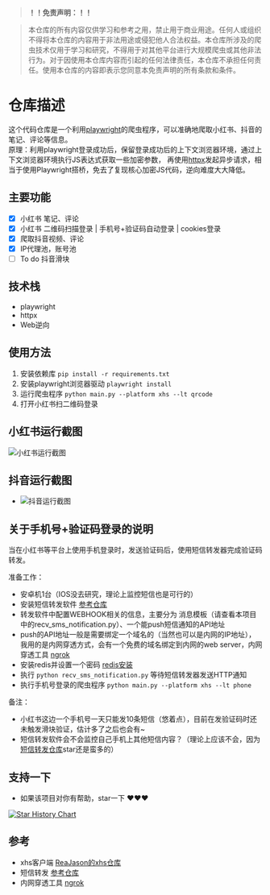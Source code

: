 > **！！免责声明：！！**

> 本仓库的所有内容仅供学习和参考之用，禁止用于商业用途。任何人或组织不得将本仓库的内容用于非法用途或侵犯他人合法权益。本仓库所涉及的爬虫技术仅用于学习和研究，不得用于对其他平台进行大规模爬虫或其他非法行为。对于因使用本仓库内容而引起的任何法律责任，本仓库不承担任何责任。使用本仓库的内容即表示您同意本免责声明的所有条款和条件。

# 仓库描述
这个代码仓库是一个利用[playwright](https://playwright.dev/)的爬虫程序，可以准确地爬取小红书、抖音的笔记、评论等信息。  
原理：利用playwright登录成功后，保留登录成功后的上下文浏览器环境，通过上下文浏览器环境执行JS表达式获取一些加密参数，
再使用[httpx](https://github.com/encode/httpx)发起异步请求，相当于使用Playwright搭桥，免去了复现核心加密JS代码，逆向难度大大降低。  



## 主要功能
- [x] 小红书 笔记、评论
- [x] 小红书 二维码扫描登录 | 手机号+验证码自动登录 | cookies登录
- [x] 爬取抖音视频、评论
- [x] IP代理池，账号池
- [ ] To do 抖音滑块

## 技术栈

- playwright
- httpx
- Web逆向

## 使用方法

1. 安装依赖库
   `pip install -r requirements.txt`
2. 安装playwright浏览器驱动
   `playwright install`
3. 运行爬虫程序
   `python main.py --platform xhs --lt qrcode`
4. 打开小红书扫二维码登录

## 小红书运行截图
![小红书运行截图](https://s2.loli.net/2023/06/09/PVBe3X5vf4yncrd.gif)

## 抖音运行截图
- ![抖音运行截图](https://s2.loli.net/2023/06/25/GXfkeLhpTyNiAqH.gif)

## 关于手机号+验证码登录的说明
当在小红书等平台上使用手机登录时，发送验证码后，使用短信转发器完成验证码转发。  

准备工作：
- 安卓机1台（IOS没去研究，理论上监控短信也是可行的）
- 安装短信转发软件 [参考仓库](https://github.com/pppscn/SmsForwarder)
- 转发软件中配置WEBHOOK相关的信息，主要分为 消息模板（请查看本项目中的recv_sms_notification.py）、一个能push短信通知的API地址
- push的API地址一般是需要绑定一个域名的（当然也可以是内网的IP地址），我用的是内网穿透方式，会有一个免费的域名绑定到内网的web server，内网穿透工具 [ngrok](https://ngrok.com/docs/)
- 安装redis并设置一个密码 [redis安装](https://www.cnblogs.com/hunanzp/p/12304622.html)
- 执行 `python recv_sms_notification.py` 等待短信转发器发送HTTP通知
- 执行手机号登录的爬虫程序 `python main.py --platform xhs --lt phone`

备注：
- 小红书这边一个手机号一天只能发10条短信（悠着点），目前在发验证码时还未触发滑块验证，估计多了之后也会有~
- 短信转发软件会不会监控自己手机上其他短信内容？（理论上应该不会，因为[短信转发仓库](https://github.com/pppscn/SmsForwarder)star还是蛮多的）

## 支持一下
- 如果该项目对你有帮助，star一下  ❤️❤️❤️



[![Star History Chart](https://api.star-history.com/svg?repos=NanmiCoder/MediaCrawler&type=Date)](https://star-history.com/#NanmiCoder/MediaCrawler&Date)



## 参考
- xhs客户端 [ReaJason的xhs仓库](https://github.com/ReaJason/xhs)
- 短信转发 [参考仓库](https://github.com/pppscn/SmsForwarder)
- 内网穿透工具 [ngrok](https://ngrok.com/docs/) 

